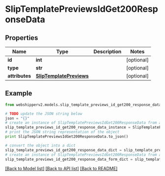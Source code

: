 # SlipTemplatePreviewsIdGet200ResponseData


## Properties
Name | Type | Description | Notes
------------ | ------------- | ------------- | -------------
**id** | **int** |  | [optional] 
**type** | **str** |  | [optional] 
**attributes** | [**SlipTemplatePreviews**](SlipTemplatePreviews.md) |  | [optional] 

## Example

```python
from webshipperv2.models.slip_template_previews_id_get200_response_data import SlipTemplatePreviewsIdGet200ResponseData

# TODO update the JSON string below
json = "{}"
# create an instance of SlipTemplatePreviewsIdGet200ResponseData from a JSON string
slip_template_previews_id_get200_response_data_instance = SlipTemplatePreviewsIdGet200ResponseData.from_json(json)
# print the JSON string representation of the object
print SlipTemplatePreviewsIdGet200ResponseData.to_json()

# convert the object into a dict
slip_template_previews_id_get200_response_data_dict = slip_template_previews_id_get200_response_data_instance.to_dict()
# create an instance of SlipTemplatePreviewsIdGet200ResponseData from a dict
slip_template_previews_id_get200_response_data_form_dict = slip_template_previews_id_get200_response_data.from_dict(slip_template_previews_id_get200_response_data_dict)
```
[[Back to Model list]](../README.md#documentation-for-models) [[Back to API list]](../README.md#documentation-for-api-endpoints) [[Back to README]](../README.md)


